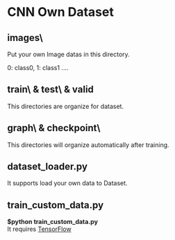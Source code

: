 <h1>CNN Own Dataset</h1>

<h2>images\</h2>
<p>Put your own Image datas in this directory.</p>
<p>0: class0, 1: class1 ....</p>

<h2>train\ & test\ & valid</h2>
<p>This directories are organize for dataset.</p>

<h2>graph\ & checkpoint\</h2>
<p>This directories will organize automatically after training.</p>

<h2>dataset_loader.py</h2>
<p>It supports load your own data to Dataset.</p>

<h2>train_custom_data.py</h2>
<p>
<strong>$python train_custom_data.py</strong></br>
It requires <a href="https://www.tensorflow.org/install/">TensorFlow</a>
</p>
